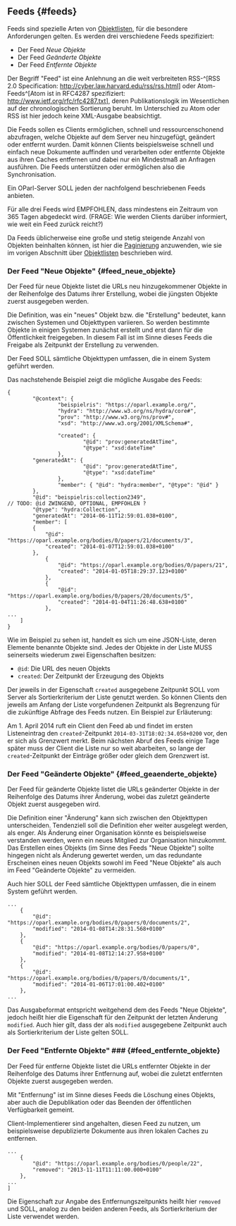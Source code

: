 Feeds  {#feeds}
-----

Feeds sind spezielle Arten von [Objektlisten](#objektlisten), für die
besondere Anforderungen gelten. Es werden drei verschiedene Feeds
spezifiziert:

* Der Feed *Neue Objekte*
* Der Feed *Geänderte Objekte*
* Der Feed *Entfernte Objekte*

Der Begriff "Feed" ist eine Anlehnung an die weit verbreiteten RSS-^[RSS
2.0 Specification: <http://cyber.law.harvard.edu/rss/rss.html>] oder 
Atom-Feeds^[Atom ist in RFC4287 spezifiziert: <http://www.ietf.org/rfc/rfc4287.txt>],
deren Publikationslogik im Wesentlichen auf der chronologischen
Sortierung beruht. Im Unterschied zu Atom oder RSS ist hier jedoch keine
XML-Ausgabe beabsichtigt.

Die Feeds sollen es Clients ermöglichen, schnell und ressourcenschonend
abzufragen, welche Objekte auf dem Server neu hinzugefügt, geändert oder
entfernt wurden. Damit können Clients beispielsweise schnell und einfach
neue Dokumente auffinden und verarbeiten oder entfernte Objekte aus ihren
Caches entfernen und dabei nur ein Mindestmaß an Anfragen ausführen. Die
Feeds unterstützen oder ermöglichen also die Synchronisation.

Ein OParl-Server SOLL jeden der nachfolgend beschriebenen Feeds anbieten.

Für alle drei Feeds wird EMPFOHLEN, dass mindestens ein Zeitraum von 365 Tagen
abgedeckt wird. (FRAGE: Wie werden Clients darüber informiert, wie weit
ein Feed zurück reicht?)

Da Feeds üblicherweise eine große und stetig steigende Anzahl von Objekten
beinhalten können, ist hier die [Paginierung](#paginierung) anzuwenden, wie
sie im vorigen Abschnitt über [Objektlisten](#objektlisten) beschrieben wird.

### Der Feed "Neue Objekte"  {#feed_neue_objekte}

Der Feed für neue Objekte listet die URLs neu hinzugekommener Objekte in
der Reihenfolge des Datums ihrer Erstellung, wobei die jüngsten Objekte
zuerst ausgegeben werden.

Die Definition, was ein "neues" Objekt bzw. die "Erstellung" bedeutet, kann
zwischen Systemen und Objekttypen variieren. So werden bestimmte Objekte
in einigen Systemen zunächst erstellt und erst dann für die Öffentlichkeit
freigegeben. In diesem Fall ist im Sinne dieses Feeds die Freigabe als
Zeitpunkt der Erstellung zu verwenden.

Der Feed SOLL sämtliche Objekttypen umfassen, die in einem System geführt
werden.

Das nachstehende Beispiel zeigt die mögliche Ausgabe des Feeds:

~~~~~  {#feed_ex1 .json}
{
        "@context": {
                "beispielris": "https://oparl.example.org/",
                "hydra": "http://www.w3.org/ns/hydra/core#",
                "prov": "http://www.w3.org/ns/prov#",
                "xsd": "http://www.w3.org/2001/XMLSchema#",

                "created": {
                        "@id": "prov:generatedAtTime",
                        "@type": "xsd:dateTime"
                },
		"generatedAt": {
                        "@id": "prov:generatedAtTime",
                        "@type": "xsd:dateTime"
                },
                "member": { "@id": "hydra:member", "@type": "@id" }
        },
        "@id": "beispielris:collection2349",
// TODO: @id ZWINGEND, OPTIONAL, EMPFOHLEN ?
        "@type": "hydra:Collection",
        "generatedAt": "2014-06-11T12:59:01.038+0100",
        "member": [
		{
			"@id": "https://oparl.example.org/bodies/0/papers/21/documents/3",
			"created": "2014-01-07T12:59:01.038+0100"
		},
    		{
        		"@id": "https://oparl.example.org/bodies/0/papers/21",
        		"created": "2014-01-05T18:29:37.123+0100"
    		},
    		{
        		"@id": "https://oparl.example.org/bodies/0/papers/20/documents/5",
        		"created": "2014-01-04T11:26:48.638+0100"
    		},
...
	]
}
~~~~~

Wie im Beispiel zu sehen ist, handelt es sich um eine JSON-Liste, deren Elemente
benannte Objekte sind. Jedes der Objekte in der Liste MUSS seinerseits wiederum
zwei Eigenschaften besitzen:

* `@id`: Die URL des neuen Objekts
* `created`: Der Zeitpunkt der Erzeugung des Objekts

Der jeweils in der Eigenschaft `created` ausgegebene Zeitpunkt SOLL vom Server
als Sortierkriterium der Liste genutzt werden. So können Clients den jeweils
am Anfang der Liste vorgefundenen Zeitpunkt als Begrenzung für die zukünftige
Abfrage des Feeds nutzen. Ein Beispiel zur Erläuterung:

Am 1. April 2014 ruft ein Client den Feed ab und findet im ersten Listeneintrag
den `created`-Zeitpunkt `2014-03-31T18:02:34.058+0200` vor, den er sich als
Grenzwert merkt. Beim nächsten Abruf des Feeds einige Tage später muss der 
Client die Liste nur so weit abarbeiten, so lange der `created`-Zeitpunkt der
Einträge größer oder gleich dem Grenzwert ist.

### Der Feed "Geänderte Objekte"  {#feed_geaenderte_objekte}

Der Feed für geänderte Objekte listet die URLs geänderter Objekte in
der Reihenfolge des Datums ihrer Änderung, wobei das zuletzt geänderte Objekt
zuerst ausgegeben wird.

Die Definition einer "Änderung" kann sich zwischen den Objekttypen
unterscheiden. Tendenziell soll die Definition eher weiter ausgelegt werden,
als enger. Als Änderung einer Organisation könnte es beispielsweise
verstanden werden, wenn ein neues Mitglied zur Organisation hinzukommt.
Das Erstellen eines Objekts (im Sinne des Feeds "Neue Objekte") sollte
hingegen nicht als Änderung gewertet werden, um das redundante Erscheinen
eines neuen Objekts sowohl im Feed "Neue Objekte" als auch im Feed "Geänderte
Objekte" zu vermeiden.

Auch hier SOLL der Feed sämtliche Objekttypen umfassen, die in einem System 
geführt werden.

~~~~~  {#feed_ex2 .json}
...
    {
        "@id": "https://oparl.example.org/bodies/0/papers/0/documents/2",
        "modified": "2014-01-08T14:28:31.568+0100"
    },
    {
        "@id": "https://oparl.example.org/bodies/0/papers/0",
        "modified": "2014-01-08T12:14:27.958+0100"
    },
    {
        "@id": "https://oparl.example.org/bodies/0/papers/0/documents/1",
        "modified": "2014-01-06T17:01:00.402+0100"
    },
...
~~~~~

Das Ausgabeformat entspricht weitgehend dem des Feeds "Neue Objekte", jedoch
heißt hier die Eigenschaft für den Zeitpunkt der letzten Änderung `modified`. 
Auch hier gilt, dass der als `modified` ausgegebene Zeitpunkt auch als
Sortierkriterium der Liste gelten SOLL.

### Der Feed "Entfernte Objekte" ### {#feed_entfernte_objekte}

Der Feed für entferne Objekte listet die URLs entfernter Objekte in
der Reihenfolge des Datums ihrer Entfernung auf, wobei die zuletzt entfernten 
Objekte zuerst ausgegeben werden.

Mit "Entfernung" ist im Sinne dieses Feeds die Löschung eines Objekts, aber
auch die Depublikation oder das Beenden der öffentlichen Verfügbarkeit gemeint.

Client-Implementierer sind angehalten, diesen Feed zu nutzen, um beispielsweise
depublizierte Dokumente aus ihren lokalen Caches zu entfernen.

~~~~~  {#feed_ex3 .json}
...
    {
        "@id": "https://oparl.example.org/bodies/0/people/22",
        "removed": "2013-11-11T11:11:00.000+0100"
    },
...
]
~~~~~

Die Eigenschaft zur Angabe des Entfernungszeitpunkts heißt hier `removed` und
SOLL, analog zu den beiden anderen Feeds, als Sortierkriterium der Liste
verwendet werden.
